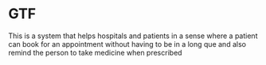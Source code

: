 # GTF
This is a system that helps hospitals and patients in a sense where a patient can book for an appointment without having to be in a long que and also remind the person to take medicine when prescribed    
